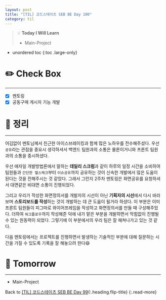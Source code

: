 ```yaml
---
layout: post
title: "[TIL] 코드스테이츠 SEB BE Day 100"
category: til
---
```

> 💡 **Today I Will Learn**
>
> * Main-Project

* unordered toc
{:toc .large-only}

# ✏️ Check Box
***

* [x] <label>멘토링</label>
* [x] <label>공동구매 게시자 기능 개발</label>

# 📌 정리
***

어김없이 멘토님께서 친근한 아이스브레이킹과 함께 많은 노하우를 전수해주셨다. 우선 `공유`라는 관점을 중요시 생각하셔서 백엔드 팀원과의 소통은 물론이거니와 프론트 팀원과의 소통을 중시하셨다. 

우선 애자일 개발방법론에서 말하는 **데일리 스크럼**과 같이 하루의 일정 시간을 소비하여 팀원들과 `간단한 헬스체크`부터 `이슈공유`까지 공유하는 것이 신속한 개발에서 많은 도움이 된다는 것을 전해주시는 것 같았다. 그래서 그런지 2주차 멘토링은 화면공유를 요청하셔서 대면같은 비대면 소통이 진행되었다.

그리고 우리가 작성한 화면정의서를 개발자의 시선이 아닌 **기획자의 시선**에서 다시 바라보며 **스토리보드를 작성**하는 것이 개발하는 데 큰 도움이 될거라 하셨다. 이 부분은 이미 프론트 팀원들이 피그마로 와이어프레임을 작성하고 화면정의서를 만들 때 구성해주었다. 더하여 `워크플로우`까지 작성해준 덕에 내가 맡은 부분을 개발하면서 막힘없이 진행될 수 있는 원동력이 되었다. 그렇기에 이 부분에서의 우리 팀은 잘 헤쳐나가고 있는 것 같다.

다음 멘토링에서는 프로젝트를 진행하면서 발생하는 기술적인 부분에 대해 질문하는 시간을 가질 수 있도록 기록을 잘 해놓으려 한다😄

# 🎯 Tomorrow
***

* Main-Project

Back to [[TIL] 코드스테이츠 SEB BE Day 99](220919-til){:.heading.flip-title}
{:.read-more}